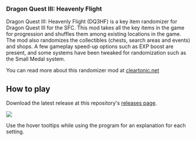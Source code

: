 ### Dragon Quest III: Heavenly Flight

Dragon Quest III: Heavenly Flight (DQ3HF) is a key item randomizer for Dragon Quest III for the SFC. This mod takes all the key items in the game for progression and shuffles them among existing locations in the game. The mod also randomizes the collectibles (chests, search areas and events) and shops. A few gameplay speed-up options such as EXP boost are present, and some systems have been tweaked for randomization such as the Small Medal system.

You can read more about this randomizer mod at [cleartonic.net](http://cleartonic.net/dq3hf/dq3hf.html)

## How to play

Download the latest release at this repository's [releases page](https://github.com/cleartonic/dq3hf/releases/).

![](http://cleartonic.net/dq3hf/img/github_1.png)

Use the hover tooltips while using the program for an explanation for each setting. 
